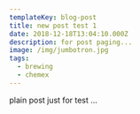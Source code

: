 ```yaml
---
templateKey: blog-post
title: new post test 1
date: 2018-12-18T13:04:10.000Z
description: for post paging...
image: /img/jumbotron.jpg
tags:
  - brewing
  - chemex
---
```


plain post just for test ...
